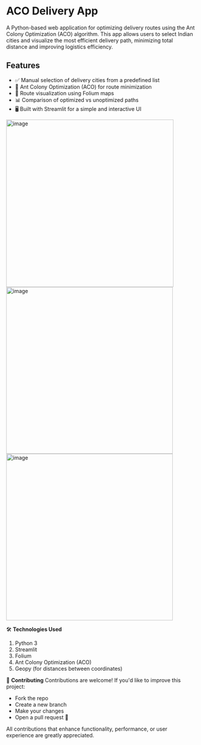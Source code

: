 # ACO Delivery App

A Python-based web application for optimizing delivery routes using the Ant Colony Optimization (ACO) algorithm. This app allows users to select Indian cities and visualize the most efficient delivery path, minimizing total distance and improving logistics efficiency.

## Features

- ✅ Manual selection of delivery cities from a predefined list
- 🐜 Ant Colony Optimization (ACO) for route minimization
- 📍 Route visualization using Folium maps
- 📊 Comparison of optimized vs unoptimized paths
- 🖥️ Built with Streamlit for a simple and interactive UI


<img width="447" alt="image" src="https://github.com/user-attachments/assets/4dd72057-e094-46d4-91f5-6686fde11e90" />
<img width="445" alt="image" src="https://github.com/user-attachments/assets/93a8ee14-1e1c-431e-accf-e8d1096a92ef" />
<img width="445" alt="image" src="https://github.com/user-attachments/assets/67b2a3af-0456-42bf-a365-769ad20037bd" />





🛠️ **Technologies Used**
1. Python 3
2. Streamlit
3. Folium
4. Ant Colony Optimization (ACO)
5. Geopy (for distances between coordinates)


🤝 **Contributing**
Contributions are welcome!
If you'd like to improve this project:
- Fork the repo
- Create a new branch
- Make your changes
- Open a pull request 🚀


All contributions that enhance functionality, performance, or user experience are greatly appreciated.
